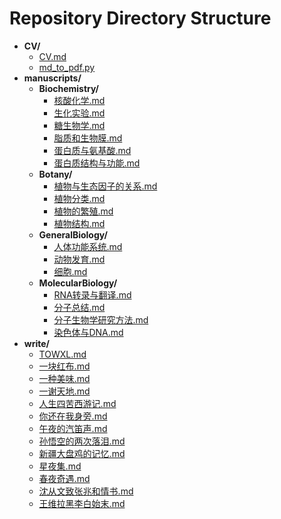# Repository Directory Structure

- **CV/**
  - [CV.md](CV/CV.md)
  - [md_to_pdf.py](CV/md_to_pdf.py)
- **manuscripts/**
  - **Biochemistry/**
    - [核酸化学.md](manuscripts/Biochemistry/核酸化学.md)
    - [生化实验.md](manuscripts/Biochemistry/生化实验.md)
    - [糖生物学.md](manuscripts/Biochemistry/糖生物学.md)
    - [脂质和生物膜.md](manuscripts/Biochemistry/脂质和生物膜.md)
    - [蛋白质与氨基酸.md](manuscripts/Biochemistry/蛋白质与氨基酸.md)
    - [蛋白质结构与功能.md](manuscripts/Biochemistry/蛋白质结构与功能.md)
  - **Botany/**
    - [植物与生态因子的关系.md](manuscripts/Botany/植物与生态因子的关系.md)
    - [植物分类.md](manuscripts/Botany/植物分类.md)
    - [植物的繁殖.md](manuscripts/Botany/植物的繁殖.md)
    - [植物结构.md](manuscripts/Botany/植物结构.md)
  - **GeneralBiology/**
    - [人体功能系统.md](manuscripts/GeneralBiology/人体功能系统.md)
    - [动物发育.md](manuscripts/GeneralBiology/动物发育.md)
    - [细胞.md](manuscripts/GeneralBiology/细胞.md)
  - **MolecularBiology/**
    - [RNA转录与翻译.md](manuscripts/MolecularBiology/RNA转录与翻译.md)
    - [分子总结.md](manuscripts/MolecularBiology/分子总结.md)
    - [分子生物学研究方法.md](manuscripts/MolecularBiology/分子生物学研究方法.md)
    - [染色体与DNA.md](manuscripts/MolecularBiology/染色体与DNA.md)
- **write/**
  - [TOWXL.md](write/TOWXL.md)
  - [一块红布.md](write/一块红布.md)
  - [一种美味.md](write/一种美味.md)
  - [一谢天地.md](write/一谢天地.md)
  - [人生四苦西游记.md](write/人生四苦西游记.md)
  - [你还在我身旁.md](write/你还在我身旁.md)
  - [午夜的汽笛声.md](write/午夜的汽笛声.md)
  - [孙悟空的两次落泪.md](write/孙悟空的两次落泪.md)
  - [新疆大盘鸡的记忆.md](write/新疆大盘鸡的记忆.md)
  - [星夜集.md](write/星夜集.md)
  - [春夜奇遇.md](write/春夜奇遇.md)
  - [沈从文致张兆和情书.md](write/沈从文致张兆和情书.md)
  - [王维拉黑李白始末.md](write/王维拉黑李白始末.md)
